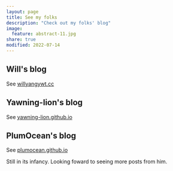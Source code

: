 ```yaml
---
layout: page
title: See my folks
description: "Check out my folks' blog"
image:
  feature: abstract-11.jpg
share: true
modified: 2022-07-14
---
```


## Will's blog

See [willyangywt.cc](https://willyangywt.cc/)

## Yawning-lion's blog

See [yawning-lion.github.io](https://yawning-lion.github.io/)

## PlumOcean's blog

See [plumocean.github.io](https://yawning-lion.github.io/)

Still in its infancy. Looking foward to seeing more posts from him.